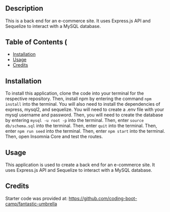 # <BackEnd E-Comerce>

## Description

This is a back end for an e-commerce site. It uses Express.js API and Sequelize to interact with a MySQL database.

## Table of Contents (
- [Installation](#installation)
- [Usage](#usage)
- [Credits](#credits)

## Installation

To install this application, clone the code into your terminal for the respective repository. Then, install npm by entering the command ```npm install```  into the terminal. You will also need to install the dependencies of express, mysql2, and sequelize. You will need to create a .env file with your mysql username and password. Then, you will need to create the database by entering ```mysql -u root -p``` into the terminal. Then, enter ```source db/schema.sql``` into the terminal. Then, enter ```quit``` into the terminal. Then, enter ```npm run seed``` into the terminal. Then, enter ```npm start``` into the terminal. Then, open Insomnia Core and test the routes.
## Usage

This application is used to create a back end for an e-commerce site. It uses Express.js API and Sequelize to interact with a MySQL database.

## Credits

Starter code was provided at: https://github.com/coding-boot-camp/fantastic-umbrella
